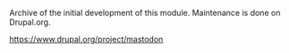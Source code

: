 Archive of the initial development of this module.
Maintenance is done on Drupal.org.

https://www.drupal.org/project/mastodon
